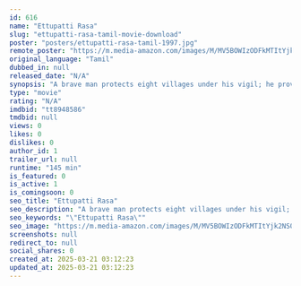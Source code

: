 ```yaml
---
id: 616
name: "Ettupatti Rasa"
slug: "ettupatti-rasa-tamil-movie-download"
poster: "posters/ettupatti-rasa-tamil-1997.jpg"
remote_poster: "https://m.media-amazon.com/images/M/MV5BOWIzODFkMTItYjk2NS00MTJkLThlYjEtYTNkYTY5MTEwMzUwXkEyXkFqcGdeQXVyMjA4OTI5NDQ@._V1_SX300.jpg"
original_language: "Tamil"
dubbed_in: null
released_date: "N/A"
synopsis: "A brave man protects eight villages under his vigil; he provides shelter to a couple in love, who commit suicide before matters are settled. The parents of the couple decide to avenge their children's death."
type: "movie"
rating: "N/A"
imdbid: "tt8948586"
tmdbid: null
views: 0
likes: 0
dislikes: 0
author_id: 1
trailer_url: null
runtime: "145 min"
is_featured: 0
is_active: 1
is_comingsoon: 0
seo_title: "Ettupatti Rasa"
seo_description: "A brave man protects eight villages under his vigil; he provides shelter to a couple in love, who commit suicide before matters are settled. The parents of the couple decide to avenge their children's death."
seo_keywords: "\"Ettupatti Rasa\""
seo_image: "https://m.media-amazon.com/images/M/MV5BOWIzODFkMTItYjk2NS00MTJkLThlYjEtYTNkYTY5MTEwMzUwXkEyXkFqcGdeQXVyMjA4OTI5NDQ@._V1_SX300.jpg"
screenshots: null
redirect_to: null
social_shares: 0
created_at: 2025-03-21 03:12:23
updated_at: 2025-03-21 03:12:23
---
```


